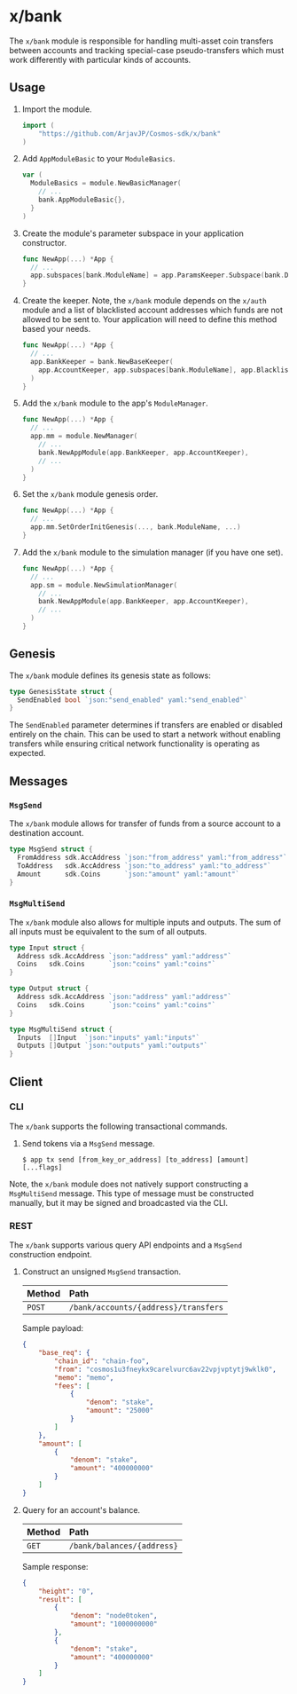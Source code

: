 # x/bank

The `x/bank` module is responsible for handling multi-asset coin transfers between
accounts and tracking special-case pseudo-transfers which must work differently
with particular kinds of accounts.

## Usage

1. Import the module.

   ```go
   import (
       "https://github.com/ArjavJP/Cosmos-sdk/x/bank"
   )
   ```

2. Add `AppModuleBasic` to your `ModuleBasics`.

    ```go
    var (
      ModuleBasics = module.NewBasicManager(
        // ...
        bank.AppModuleBasic{},
      }
    )
    ```

3. Create the module's parameter subspace in your application constructor.

   ```go
   func NewApp(...) *App {
     // ...
     app.subspaces[bank.ModuleName] = app.ParamsKeeper.Subspace(bank.DefaultParamspace)
   }
   ```

4. Create the keeper. Note, the `x/bank` module depends on the `x/auth` module
   and a list of blacklisted account addresses which funds are not allowed to be
   sent to. Your application will need to define this method based your needs.

   ```go
   func NewApp(...) *App {
     // ...
     app.BankKeeper = bank.NewBaseKeeper(
       app.AccountKeeper, app.subspaces[bank.ModuleName], app.BlacklistedAccAddrs(),
     )
   }
   ```

5. Add the `x/bank` module to the app's `ModuleManager`.

   ```go
   func NewApp(...) *App {
     // ...
     app.mm = module.NewManager(
       // ...
       bank.NewAppModule(app.BankKeeper, app.AccountKeeper),
       // ...
     )
   }
   ```

6. Set the `x/bank` module genesis order.

   ```go
   func NewApp(...) *App {
     // ...
     app.mm.SetOrderInitGenesis(..., bank.ModuleName, ...)
   }
   ```

7. Add the `x/bank` module to the simulation manager (if you have one set).

   ```go
   func NewApp(...) *App {
     // ...
     app.sm = module.NewSimulationManager(
       // ...
       bank.NewAppModule(app.BankKeeper, app.AccountKeeper),
       // ...
     )
   }

## Genesis

The `x/bank` module defines its genesis state as follows:

```go
type GenesisState struct {
  SendEnabled bool `json:"send_enabled" yaml:"send_enabled"`
}
```

The `SendEnabled` parameter determines if transfers are enabled or disabled
entirely on the chain. This can be used to start a network without enabling
transfers while ensuring critical network functionality is operating as expected.

## Messages

### `MsgSend`

The `x/bank` module allows for transfer of funds from a source account to a
destination account.

```go
type MsgSend struct {
  FromAddress sdk.AccAddress `json:"from_address" yaml:"from_address"`
  ToAddress   sdk.AccAddress `json:"to_address" yaml:"to_address"`
  Amount      sdk.Coins      `json:"amount" yaml:"amount"`
}
```

### `MsgMultiSend`

The `x/bank` module also allows for multiple inputs and outputs. The sum of all
inputs must be equivalent to the sum of all outputs.

```go
type Input struct {
  Address sdk.AccAddress `json:"address" yaml:"address"`
  Coins   sdk.Coins      `json:"coins" yaml:"coins"`
}

type Output struct {
  Address sdk.AccAddress `json:"address" yaml:"address"`
  Coins   sdk.Coins      `json:"coins" yaml:"coins"`
}

type MsgMultiSend struct {
  Inputs  []Input  `json:"inputs" yaml:"inputs"`
  Outputs []Output `json:"outputs" yaml:"outputs"`
}
```

## Client

### CLI

The `x/bank` supports the following transactional commands.

1. Send tokens via a `MsgSend` message.

   ```shell
   $ app tx send [from_key_or_address] [to_address] [amount] [...flags]
   ```

Note, the `x/bank` module does not natively support constructing a `MsgMultiSend`
message. This type of message must be constructed manually, but it may be signed
and broadcasted via the CLI.

### REST

The `x/bank` supports various query API endpoints and a `MsgSend` construction
endpoint.

1. Construct an unsigned `MsgSend` transaction.

   | Method | Path                     |
   | :----- | :----------------------- |
   | `POST` | `/bank/accounts/{address}/transfers` |

   Sample payload:

   ```json
   {
       "base_req": {
           "chain_id": "chain-foo",
           "from": "cosmos1u3fneykx9carelvurc6av22vpjvptytj9wklk0",
           "memo": "memo",
           "fees": [
               {
                   "denom": "stake",
                   "amount": "25000"
               }
           ]
       },
       "amount": [
           {
               "denom": "stake",
               "amount": "400000000"
           }
       ]
   }
   ```

2. Query for an account's balance.

   | Method | Path                     |
   | :----- | :----------------------- |
   | `GET` | `/bank/balances/{address}` |

   Sample response:

   ```json
   {
       "height": "0",
       "result": [
           {
               "denom": "node0token",
               "amount": "1000000000"
           },
           {
               "denom": "stake",
               "amount": "400000000"
           }
       ]
   }
   ```
